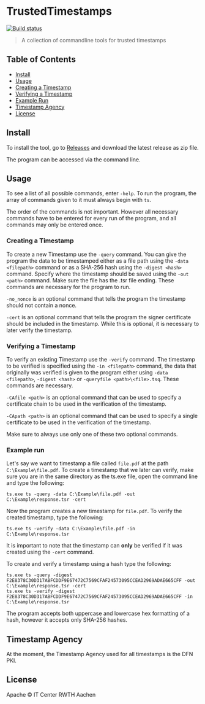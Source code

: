 # TrustedTimestamps

[![Build status](https://ci.appveyor.com/api/projects/status/mm4tx0vigcluebih/branch/master?svg=true)](https://ci.appveyor.com/project/rwthapp/trustedtimestamps/branch/master)

> A collection of commandline tools for trusted timestamps

## Table of Contents

* [Install](#install)
* [Usage](#usage)
 * [Creating a Timestamp](#creating-a-timestamp)
 * [Verifying a Timestamp](#verifying-a-timestamp)
 * [Example Run](#example-run)
* [Timestamp Agency](#timestamp-agency)
* [License](#license)

## Install

To install the tool, go to [Releases](https://github.com/pitlabs/TrustedTimestamps/releases) and download the latest release as zip file.

The program can be accessed via the command line.

## Usage

To see a list of all possible commands, enter `-help`. To run the program, the array of commands given to it must always begin with `ts`.

The order of the commands is not important. However all necessary commands have to be entered for every run of the program, and all commands may only be entered once.

### Creating a Timestamp

To create a new Timestamp use the `-query` command. You can give the program the data to be timestamped either as a file path using the `-data <filepath>` command or as a SHA-256
hash using the `-digest <hash>` command. Specify where the timestamp should be saved using the `-out <path>` command. Make sure the file has the .tsr file ending. These commands are
necessary for the program to run.

`-no_nonce` is an optional command that tells the program the timestamp should not contain a nonce.

`-cert` is an optional command that tells the program the signer certificate should be included in the timestamp. While this is optional, it is necessary to later verify the timestamp.

### Verifying a Timestamp

To verify an existing Timestamp use the `-verify` command. The timestamp to be verified is specified using the `-in <filepath>` command, the data that originally was verified is given
to the program either using `-data <filepath>`, `-digest <hash>` or `-queryfile <path>\<file>.tsq`. These commands are necessary.

`-CAfile <path>` is an optional command that can be used to specify a certificate chain to be used in the verification of the timestamp.

`-CApath <path>` is an optional command that can be used to specify a single certificate to be used in the verification of the timestamp.

Make sure to always use only one of these two optional commands.

### Example run

Let's say we want to timestamp a file called `file.pdf` at the path `C:\Example\file.pdf`. To create a timestamp that we later can verify, make sure you are in the same directory
as the ts.exe file, open the command line and type the following:

```
ts.exe ts -query -data C:\Example\file.pdf -out C:\Example\response.tsr -cert
```

Now the program creates a new timestamp for `file.pdf`. To verify the created timestamp, type the following:

```
ts.exe ts -verify -data C:\Example\file.pdf -in C:\Example\response.tsr
```

It is important to note that the timestamp can **only** be verified if it was created using the `-cert` command.

To create and verify a timestamp using a hash type the following:

```
ts.exe ts -query -digest F2E8378C30D317ABFCDDF9E67472C7569CFAF24573095CCEAD2969ADAE665CFF -out C:\Example\response.tsr -cert
ts.exe ts -verify -digest F2E8378C30D317ABFCDDF9E67472C7569CFAF24573095CCEAD2969ADAE665CFF -in C:\Example\response.tsr
```

The program accepts both uppercase and lowercase hex formatting of a hash, however it accepts only SHA-256 hashes.

## Timestamp Agency

At the moment, the Timestamp Agency used for all timestamps is the DFN PKI.

## License

Apache © IT Center RWTH Aachen